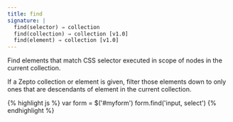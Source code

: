 ```yaml
---
title: find
signature: |
  find(selector) ⇒ collection
  find(collection) ⇒ collection [v1.0]
  find(element) ⇒ collection [v1.0]
---
```


Find elements that match CSS selector executed in scope of nodes in the
current collection.

If a Zepto collection or element is given, filter those elements down to only
ones that are descendants of element in the current collection.

{% highlight js %}
var form = $('#myform')
form.find('input, select')
{% endhighlight %}
